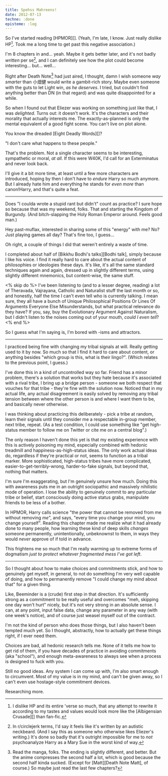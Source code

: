 ```yaml
---
title: Spehss Mahreens!
date: 2012-07-13
techne: :done
episteme: :log
---
```


So I've started reading [HPMOR][]. (Yeah, I'm late, I know. Just really dislike HP[^dislike]. Took me a long time to get past this negative association.)

I'm 8 chapters in and... yeah. Maybe it gets better later, and it's not badly *written* per se[^badly], and I can definitely see how the plot could become interesting... but... well...

Right after Death Note[^dn] had just aired, I thought, damn I wish someone *way smarter* than 小畑健 would write a gambit-rich story. Maybe even someone with the guts to let Light win, *as he deserves*. I tried, but couldn't find anything better than DN (in that regard) and was quite disappointed for a while.

So when I found out that Eliezer was working on something just like that, I was *delighted*. Turns out: it doesn't work. It's the characters and their morality that actually interests me. The exactly-as-planned is only the mental equivalent of a good fight scene. You can't live on plot alone.

You know the dreaded [Eight Deadly Words][]?

"I don't care what happens to these people."

That's the problem. Not a single character seems to be interesting, sympathetic or moral, *at all*. If this were W40K, I'd call for an Exterminatus and never look back.

I'll give it a bit more time, at least until a few more characters are introduced, hoping by then I don't have to *endure* Harry so much anymore. But I already hate him and everything he stands for *even more* than canon!Harry, and that's quite a feat.

[^badly]:
    In r/circlejerk terms, I'd say it feels like it's written by an autistic neckbeard. (And I say this as someone who otherwise likes Eliezer's writing.) It's done so badly that it's outright impossible for me to *not* psychoanalyze Harry as a Mary Sue in the worst kind of way.

[^dislike]:
    I dislike HP and its entire 'verse so much, that any attempt to rewrite it according to my tastes and values would look more like the [Albigensian Crusade][] than fan-fic.

[^dn]:
    Read the manga, folks. The ending is slightly different, and better. But the anime compresses the second half a lot, which is good because the second half kinda sucked. (Except for [Matt][Death Note Matt], of course.) So maybe just read the last few chapters?

---

Does "I coulda wrote a stupid rant but didn't" count as practice? I sure hope so because that was my weekend, folks. That and starting the Kingdom of Burgundy. (And bitch-slapping the Holy Roman Emperor around. Feels good man.)

Hey past-muflax, interested in sharing some of this "energy" with me? No? Just playing games all day? That's fine too, I guess...

Oh right, a couple of things I did that weren't entirely a waste of time.

I completed about half of [Bikkhu Bodhi's talks][Bodhi talk], simply because I like his voice. I find it really hard to care about the actual content of philosophies or ideologies these days. It's like, it's all the same standard techniques again and again, dressed up in slightly different terms, using slightly different mnemonics, but content-wise, the same stuff.

<% skip do %>
I've been listening to (and to a lesser degree, reading) a lot of Theravada, Vajrayana, Catholic and Naturalist stuff the last month or so, and honestly, half the time I can't even tell who is currently talking. I mean sure, they all have a bunch of Unique Philosophical Positions Or Lines Of Arguments Everyone Else Misunderstands, but what practical relevance do they have? If you, say, buy the Evolutionary Argument Against Naturalism, but I didn't listen to the noises coming out of your mouth, *could I even tell*?
<% end %>

So I guess what I'm saying is, I'm bored with -isms and attractors.

---

I practiced being fine with changing my tribal signals at will. Really getting used to it by now. So much so that I find it hard to care about content, or anything besides "which group is this, what is their lingo?". (Which relates to the previous point, I guess.)

I've done this in a kind of uncontrolled way so far. Friend has a minor problem, there's a solution that works but they hate because it's associated with a rival tribe, I bring up a bridge person - someone we both respect that vouches for that tribe - they're fine with the solution now. Noticed that in my actual life, any actual disagreement is easily solved by removing any tribal tension between where the other person is and where I want them to be, and basically never otherwise.

I was thinking about practicing this deliberately - pick a tribe at random, learn their signals until they consider me a respectable in-group member, next tribe, repeat. (As a test condition, I could use something like "get high-status member to follow me on Twitter or cite me on a central blog".)

The only reason I haven't done this yet is that my existing experience with this is actively poisoning my mind, especially combined with hedonic treadmill and happiness-as-high-status ideas. The only work actual ideas do, regardless if they're practical or not, seems to function as a tribal marker. More sophisticated, high-status tribes have more complicated, easier-to-get-terribly-wrong, harder-to-fake signals, but beyond that, nothing that matters.

I'm sure I'm exaggerating, but I'm genuinely unsure how much. Doing this with awareness puts me in an outright sociopathic and massively nihilistic mode of operation. I lose the ability to genuinely commit to any particular tribe or belief, start consciously doing active status grabs, manipulate friends to be less of a bother.

In HPMOR, Harry calls science "the power that cannot be removed from me without removing *me*", and says, "every time you change your mind, you change yourself". Reading this chapter made me realize what it had already done to many people, how learning these kind of deep skills *changes* someone permanently, unintentionally, unbeknownst to them, in ways they would *never* approve of if told in advance.

This frightens me so much that I'm really warming up to extreme forms of dogmatism *just to protect whatever fragmented mess I've got left*.

---

So I thought about how to make choices and commitments stick, and how to genuinely get myself, in general, to not do something I'm very well capable of doing, and how to permanently remove "I could change my mind about that" for a given thing.

Like, Beeminder is a (crude) first step in that direction. It's sufficiently strong as a commitment to be really useful and overcomes "meh, skipping one day won't hurt" nicely, but it's not very strong in an absolute sense. I can, at any point, input false data, change any parameter in any way (with one week's notice), and of course just weasel myself out of the contract.

I'm not the kind of person who does those things, but I also haven't been tempted much yet. So I thought, abstractly, how to actually get these things right, if I ever need them.

Choices are bad, all hedonic research tells me. None of it tells me how to get rid of them, if you have decades of practice in avoiding commitments (aka "school"), and enough meta-awareness to always see when a process is designed to fuck with you.

Still no good ideas. Any system I can come up with, I'm also smart enough to circumvent. Most of my value is in my mind, and can't be given away, so I can't even use hostage-style commitment devices.

Researching more.
